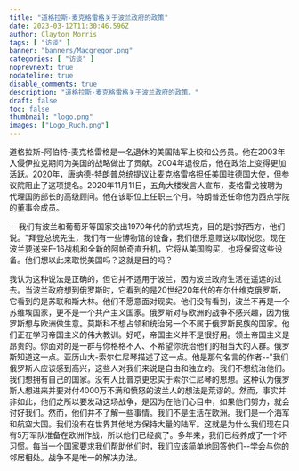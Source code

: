 ```yaml
---
title: "道格拉斯-麦克格雷格关于波兰政府的政策"
date: 2023-03-12T11:30:46.596Z
author: Clayton Morris
tags: [ "访谈" ]
banner: "banners/Macgregor.png"
categories: [ "访谈" ]
noprevnext: true
nodateline: true
disable_comments: true
description: "道格拉斯-麦克格雷格关于波兰政府的政策。"
draft: false
toc: false
thumbnail: "logo.png"
images: ["Logo_Ruch.png"]
---
```

道格拉斯-阿伯特-麦克格雷格是一名退休的美国陆军上校和公务员。他在2003年入侵伊拉克期间为美国的战略做出了贡献。2004年退役后，他在政治上变得更加活跃。2020年，唐纳德-特朗普总统提议让麦克格雷格担任美国驻德国大使，但参议院阻止了这项提名。2020年11月11日，五角大楼发言人宣布，麦格雷戈被聘为代理国防部长的高级顾问。他在该职位上任职三个月。特朗普还任命他为西点学院的董事会成员。


-- 我们有波兰和葡萄牙等国家交出1970年代的豹式坦克，目的是讨好西方，他们说。"拜登总统先生，我们有一些博物馆的设备，我们很乐意赠送以取悦您。现在波兰要送来F-16战机和全新的阿帕奇直升机，它将从美国购买，也将保留这些设备。他们想以此来取悦美国吗？这就是目的吗？


我认为这种说法是正确的，但它并不适用于波兰，因为波兰政府生活在遥远的过去。当波兰政府想到俄罗斯时，它看到的是20世纪20年代的布尔什维克俄罗斯，它看到的是苏联和斯大林。他们不愿意面对现实。他们没有看到，波兰不再是一个苏维埃国家，更不是一个共产主义国家。俄罗斯对与欧洲的战争不感兴趣，因为俄罗斯想与欧洲做生意。莫斯科不想占领和统治另一个不属于俄罗斯民族的国家。他们正在学习帝国主义的伟大教训。好吧，帝国主义并不是很好用。领土帝国主义是昂贵的。你面对的是一群与你格格不入、不希望你统治他们的相当大的人群。俄罗斯知道这一点。亚历山大-索尔仁尼琴描述了这一点。他是那句名言的作者--"我们俄罗斯人应该感到高兴，这些人对我们来说是自由和独立的。我们不想统治他们。我们想拥有自己的国家。没有人比普京更忠实于索尔仁尼琴的思想。这种认为俄罗斯人想进来并要对付4000万不满和愤怒的波兰人的想法是荒谬的。然而，事实并非如此，他们之所以要发动这场战争，是因为在他们心目中，如果他们努力，就会讨好我们。然而，他们并不了解一些事情。我们不是生活在欧洲。我们是一个海军和航空大国。我们没有在世界其他地方保持大量的陆军。这就是为什么我们现在只有5万军队准备在欧洲作战，所以他们已经疯了。多年来，我们已经养成了一个坏习惯。每当一个国家要求我们帮助他们时，我们应该简单地回答他们--学会与你的邻居相处。战争不是唯一的解决办法。
